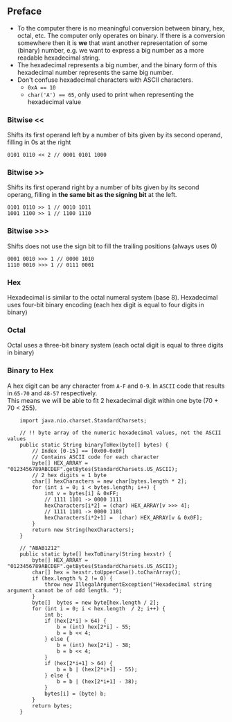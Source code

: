 ## Preface

* To the computer there is no meaningful conversion between binary, hex, octal, etc. The computer only operates on binary. If there is a conversion somewhere then it is **we** that want another representation of some (binary) number, e.g. we want to express a big number as a more readable hexadecimal string. 
* The hexadecimal represents a big number, and the binary form of this hexadecimal number represents the same big number.  
* Don't confuse hexadecimal characters with ASCII characters. 
	* `0xA == 10`
	* `char('A') == 65`, only used to print when representing the hexadecimal value

### Bitwise <<

Shifts its first operand left by a number of bits given by its second operand, filling in 0s at the right
```
0101 0110 << 2 // 0001 0101 1000
```

### Bitwise >>
Shifts its first operand right by a number of bits given by its second operang, filling in **the same bit as the signing bit** at the left. 
```
0101 0110 >> 1 // 0010 1011
1001 1100 >> 1 // 1100 1110
```

### Bitwise >>>
Shifts does not use the sign bit to fill the trailing positions (always uses 0)
```
0001 0010 >>> 1 // 0000 1010
1110 0010 >>> 1 // 0111 0001
```

### Hex

Hexadecimal is similar to the octal numeral system (base 8). Hexadecimal uses four-bit binary encoding (each hex digit is equal to four digits in binary)

### Octal 

Octal uses a three-bit binary system (each octal digit is equal to three digits in binary)

### Binary to Hex
A hex digit can be any character from `A-F` and `0-9`.
In `ASCII` code that results in `65-70` and `48-57` respectively.  
This means we will be able to fit 2 hexadecimal digit within one byte (70 + 70 < 255).

```
    import java.nio.charset.StandardCharsets;

    // !! byte array of the numeric hexadecimal values, not the ASCII values
    public static String binaryToHex(byte[] bytes) {
        // Index [0-15] == [0x00-0x0F]
        // Contains ASCII code for each character
        byte[] HEX_ARRAY = "0123456789ABCDEF".getBytes(StandardCharsets.US_ASCII);
        // 2 hex digits = 1 byte
        char[] hexCharacters = new char[bytes.length * 2];
        for (int i = 0; i < bytes.length; i++) {
            int v = bytes[i] & 0xFF;
            // 1111 1101 -> 0000 1111
            hexCharacters[i*2] = (char) HEX_ARRAY[v >>> 4];
            // 1111 1101 -> 0000 1101
            hexCharacters[i*2+1] =  (char) HEX_ARRAY[v & 0x0F];
        }
        return new String(hexCharacters);
    }
```



```
    // "ABAB1212"
    public static byte[] hexToBinary(String hexstr) {
        byte[] HEX_ARRAY = "0123456789ABCDEF".getBytes(StandardCharsets.US_ASCII);
        char[] hex = hexstr.toUpperCase().toCharArray();
        if (hex.length % 2 != 0) {
            throw new IllegalArgumentException("Hexadecimal string argument cannot be of odd length. ");
        }
        byte[]  bytes = new byte[hex.length / 2];
        for (int i = 0; i < hex.length  / 2; i++) {
            int b;
            if (hex[2*i] > 64) {
                b = (int) hex[2*i] - 55;
                b = b << 4;
            } else {
                b = (int) hex[2*i] - 38;
                b = b << 4;
            }
            if (hex[2*i+1] > 64) {
                b = b | (hex[2*i+1] - 55);
            } else {
                b = b | (hex[2*i+1] - 38);
            }
            bytes[i] = (byte) b;
        }
        return bytes;
    }
```

